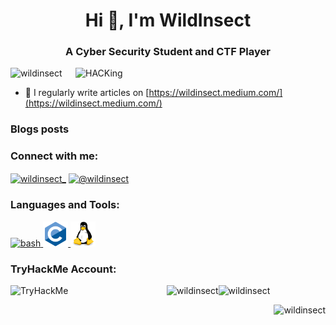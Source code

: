 <h1 align="center">Hi 👋, I'm WildInsect</h1>
<h3 align="center">A Cyber Security Student and CTF Player</h3>
<img src="https://i.imgur.com/pQT0l.gif" alt="HACKing" width="400" align="right">
<p align="left"> <img src="https://komarev.com/ghpvc/?username=wildinsect&label=Profile%20views&color=0e75b6&style=flat" alt="wildinsect" /> </p>

- 📝 I regularly write articles on [https://wildinsect.medium.com/](https://wildinsect.medium.com/)

### Blogs posts
<!-- BLOG-POST-LIST:START -->
<!-- BLOG-POST-LIST:END -->

<h3 align="left">Connect with me:</h3>
<p align="left">
<a href="https://instagram.com/wildinsect_" target="blank"><img align="center" src="https://raw.githubusercontent.com/rahuldkjain/github-profile-readme-generator/master/src/images/icons/Social/instagram.svg" alt="wildinsect_" height="30" width="40" /></a>
<a href="https://medium.com/@wildinsect" target="blank"><img align="center" src="https://raw.githubusercontent.com/rahuldkjain/github-profile-readme-generator/master/src/images/icons/Social/medium.svg" alt="@wildinsect" height="30" width="40" /></a>
</p>

<h3 align="left">Languages and Tools:</h3>
<p align="left"> <a href="https://www.gnu.org/software/bash/" target="_blank" rel="noreferrer"> <img src="https://www.vectorlogo.zone/logos/gnu_bash/gnu_bash-icon.svg" alt="bash" width="40" height="40"/> </a> <a href="https://www.cprogramming.com/" target="_blank" rel="noreferrer"> <img src="https://raw.githubusercontent.com/devicons/devicon/master/icons/c/c-original.svg" alt="c" width="40" height="40"/> </a> <a href="https://www.linux.org/" target="_blank" rel="noreferrer"> <img src="https://raw.githubusercontent.com/devicons/devicon/master/icons/linux/linux-original.svg" alt="linux" width="40" height="40"/> </a> </p>
<h3 align="left">TryHackMe Account:</h3>
<img src="https://tryhackme-badges.s3.amazonaws.com/WildInsect.png" alt="TryHackMe" width="250" align="left">
<p><img align="left" src="https://github-readme-stats.vercel.app/api/top-langs?username=wildinsect&show_icons=true&locale=en&layout=compact" alt="wildinsect" /></p>


<p>&nbsp;<img align="left" src="https://github-readme-stats.vercel.app/api?username=wildinsect&show_icons=true&locale=en" alt="wildinsect" /></p>

<p><img align="right" src="https://github-readme-streak-stats.herokuapp.com/?user=wildinsect&" alt="wildinsect" /></p>


